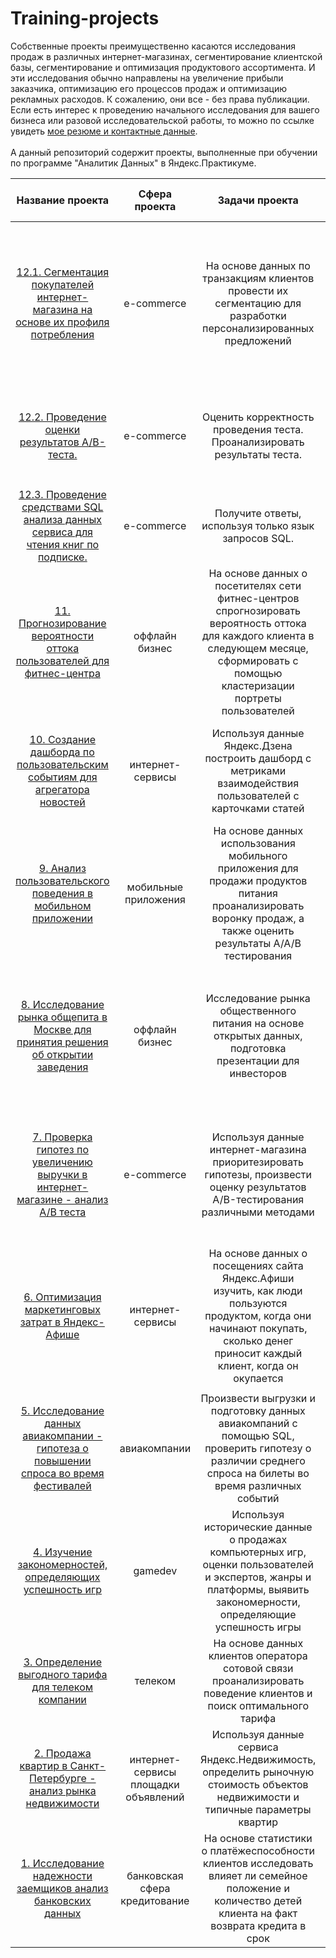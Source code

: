 # Training-projects
Собственные проекты преимущественно касаются исследования продаж в различных интернет-магазинах, сегментирование клиентской базы, сегментирование и оптимизация продуктового ассортимента. И эти исследования обычно направлены на увеличение прибыли заказчика, оптимизацию его процессов продаж и оптимизацию рекламных расходов. К сожалению, они все - без права публикации. <br/>
Если есть интерес к проведению начального исследования для вашего бизнеса или разовой исследовательской работы, то можно по ссылке увидеть [мое резюме и контактные данные](https://novosibirsk.hh.ru/resume/abbe0186ff09bd529a0039ed1f4575536c6950).<br/><br/> А данный репозиторий содержит проекты, выполненные при обучении по программе "Аналитик Данных" в Яндекс.Практикуме.

| Название проекта | Сфера проекта | Задачи проекта | Используемые инструменты и навыки |
| :--------------------: | :---------------------: |:---------------------------:| :---------------------------:|
| [12.1. Сегментация покупателей интернет-магазина на основе их профиля потребления](https://github.com/SergeyTachkov/Training-projects/tree/main/a_e-commerce_analysis_product_range_and_customers) | e-commerce | На основе данных по транзакциям клиентов провести их сегментацию для разработки персонализированных предложений | `Pandas` `NumPy` `Matplotlib` `Seaborn` `Plotly` `SciPy` `PyMystem3` `Sklearn` `Requests` `Tableau` `Предобработка данных` `Исследовательский анализ` `Кластеризация` `Проверка стат.гипотез` `Продуктовые метрики` | 
| [12.2. Проведение оценки результатов A/B-теста.](https://github.com/SergeyTachkov/Training-projects/tree/main/b_e-commerce_evaluating_the_results_A_B_test) | e-commerce | Оценить корректность проведения теста. Проанализировать результаты теста. | `Pandas` `NumPy` `Matplotlib` `Seaborn` `Plotly` `SciPy` `Предобработка данных` `Исследовательский анализ` `Проверка стат.гипотез` | 
| [12.3. Проведение средствами SQL анализа данных сервиса для чтения книг по подписке.](https://github.com/SergeyTachkov/Training-projects/tree/main/c_internet-service_SQL_data_analysis) | e-commerce | Получите ответы, используя только язык запросов SQL. | `Pandas` `Sqlalchemy` `SQL` | 
| [11. Прогнозирование вероятности оттока пользователей для фитнес-центра](https://github.com/SergeyTachkov/Training-projects/tree/main/d_offline_development_strategy_fo_fitness_centers) | оффлайн бизнес | На основе данных о посетителях сети фитнес-центров спрогнозировать вероятность оттока для каждого клиента в следующем месяце, сформировать с помощью кластеризации портреты пользователей | `Matplotlib` `Pandas` `Python` `Seaborn` `Sklearn` `Классификация` `Кластеризация` `Машинное обучение` |
| [10. Создание дашборда по пользовательским событиям для агрегатора новостей](https://github.com/SergeyTachkov/Training-projects/tree/main/e_internet-service_metrics_research_dashboard) | интернет-сервисы | Используя данные Яндекс.Дзена построить дашборд с метриками взаимодействия пользователей с карточками статей | `Postgresql` `SQLAlchemy` `Pandas` `NumPy` `Matplotlib` `Matph` `Python` `Tableau` `Dash` `Продуктовые метрики` `Построение дашбордов` |
| [9. Анализ пользовательского поведения в мобильном приложении](https://github.com/SergeyTachkov/Training-projects/tree/main/f_mobile_app_e-commerce_sale_of_food) | мобильные приложения | На основе данных использования мобильного приложения для продажи продуктов питания проанализировать воронку продаж, а также оценить результаты A/A/B тестирования | `A/B - тестирование` `Plotly` `Pandas` `Matplotlib` `Python` `Seaborn` `Визуализация данных` `Проверка стат.гипотез` `Продуктовые метрики` `Событийная аналитика` |
| [8. Исследование рынка общепита в Москве для принятия решения об открытии заведения](https://github.com/SergeyTachkov/Training-projects/tree/main/g_public_catering_research)| оффлайн бизнес | Исследование рынка общественного питания на основе открытых данных, подготовка презентации для инвесторов | `Pandas` `Python` `Seaborn`  `Math` `Urlencode` `SciPy` `Requests` `Визуализация данных` `Предобработка данных` `Исследовательский анализ` `Проверка стат.гипотез` `Продуктовые метрики` |
| [7. Проверка гипотез по увеличению выручки в интернет-магазине - анализ A/B теста](https://github.com/SergeyTachkov/Training-projects/tree/main/h_e-commerce_business_metrics_A_B_test)| e-commerce | Используя данные интернет-магазина приоритезировать гипотезы, произвести оценку результатов A/B-тестирования различными методами | `A/B - тестирование` `Matplotlib` `Math` `Seaborn` `Pandas` `Python` `SciPy` `Проверка стат.гипотез` `Предобработка данных` `Исследовательский анализ` `Проверка стат.гипотез` |
| [6. Оптимизация маркетинговых затрат в Яндекс-Афише](https://github.com/SergeyTachkov/Training-projects/tree/main/i_e-commerce_research_to_optimize_advertising_costs)| интернет-сервисы | На основе данных о посещениях сайта Яндекс.Афиши изучить, как люди пользуются продуктом, когда они начинают покупать, сколько денег приносит каждый клиент, когда он окупается | `Python` `Pandas` `NumPy` `Matplotlib` `Seaborn` `SciPy` `BeautifulSoup` `Re` `Requests` `Предобработка данных` `Исследовательский анализ` `Продуктовые метрики` `Когортный анализ` `Юнит-экономика` |
| [5. Исследование данных авиакомпании - гипотеза о повышении спроса во время фестивалей](https://github.com/SergeyTachkov/Training-projects/tree/main/j_airlines_research_for_the_sale_of_air_tickets)| авиакомпании | Произвести выгрузки и подготовку данных авиакомпаний с помощью SQL, проверить гипотезу о различии среднего спроса на билеты во время различных событий | `Matplotlib` `Pandas` `Python` `SciPy` `SQL` `Math` `BeautifulSoup` `Requests` `Re` `Предобработка данных` `Проверка стат.гипотез` |
| [4. Изучение закономерностей, определяющих успешность игр](https://github.com/SergeyTachkov/Training-projects/tree/main/k_gamedev_e-commerce)| gamedev | Используя исторические данные о продажах компьютерных игр, оценки пользователей и экспертов, жанры и платформы, выявить закономерности, определяющие успешность игры | `Matplotlib` `Math` `Pandas` `NumPy` `Python` `SciPy` `Описательная статистика` `Исследовательский анализ` `Предобработка данных` `Проверка стат.гипотез` |
| [3. Определение выгодного тарифа для телеком компании](https://github.com/SergeyTachkov/Training-projects/tree/main/l_telecom_comparison_of_tariff_plans)| телеком | На основе данных клиентов оператора сотовой связи проанализировать поведение клиентов и поиск оптимального тарифа | `Matplotlib` `Pandas` `NumPy` `Python` `SciPy` `Описательная статистика` `Проверка стат.гипотез` |
| [2. Продажа квартир в Санкт-Петербурге - анализ рынка недвижимости](https://github.com/SergeyTachkov/Training-projects/tree/main/m_real_estate_sale_of_apartments)| интернет-сервисы площадки объявлений | Используя данные сервиса Яндекс.Недвижимость, определить рыночную стоимость объектов недвижимости и типичные параметры квартир | `Matplotlib` `Pandas` `Python` `Визуализация данных` `Исследовательский анализ` `Предобработка данных` |
| [1. Исследование надежности заемщиков анализ банковских данных](https://github.com/SergeyTachkov/Training-projects/tree/main/n_bank_loan_reliability)| банковская сфера кредитование | На основе статистики о платёжеспособности клиентов исследовать влияет ли семейное положение и количество детей клиента на факт возврата кредита в срок | `Pandas` `PyMystem3` `Python` `Лемматизация` `Предобработка данных` | 


